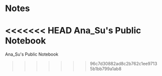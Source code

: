# Notes
<<<<<<< HEAD
Ana_Su's Public Notebook
=======
Ana_Su's Public Notebook
>>>>>>> 96c7d30882ad8c2b762c1ee97135b1bb799a1ab8
